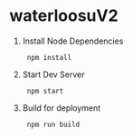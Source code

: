# waterloosuV2
1) Install Node Dependencies

        npm install
2) Start Dev Server

        npm start
3) Build for deployment

        npm run build
